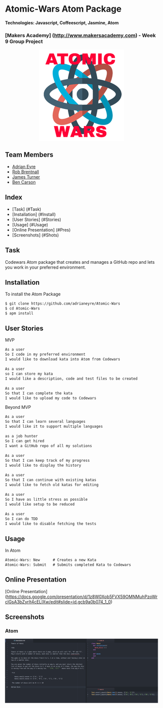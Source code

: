 # Atomic-Wars Atom Package 
#### Technologies: Javascript, Coffeescript, Jasmine, Atom
### [Makers Academy] (http://www.makersacademy.com) - Week 9 Group Project

<p align="center">
  <img src="https://raw.githubusercontent.com/adrianeyre/Atomic-Wars/master/images/AtomicWarsLogo.png">
</p>

## Team Members
* [Adrian Eyre](https://github.com/adrianeyre)
* [Rob Brentnall](https://github.com/treborb)
* [James Turner](https://github.com/JamesTurnerGit)
* [Ben Carson](https://github.com/BenJohnCarson)

## Index
* [Task] (#Task)
* [Installation] (#Install)
* [User Stories] (#Stories)
* [Usage] (#Usage)
* [Online Presentation] (#Pres)
* [Screenshots] (#Shots)

## <a name="Task">Task</a>
Codewars Atom package that creates and manages a GitHub repo and lets you work in your preferred environment.

## <a name="Install">Installation</a>
To install the Atom Package
```
$ git clone https://github.com/adrianeyre/Atomic-Wars
$ cd Atomic-Wars
$ apm install
```

## <a name="Stories">User Stories</a>
MVP
```
As a user
So I code in my preferred environment
I would like to download kata into Atom from Codewars

As a user
so I can store my kata
I would like a description, code and test files to be created

As a user
So that I can complete the kata
I would like to upload my code to Codewars
```

Beyond MVP
```
As a user
So that I can learn several languages
I would like it to support multiple languages

as a job hunter
So I can get hired
I want a GitHub repo of all my solutions

As a user
So that I can keep track of my progress
I would like to display the history

As a user
So that I can continue with existing katas
I would like to fetch old katas for editing

As a user
So I have as little stress as possible
I would like setup to be reduced

As a user
So I can do TDD
I would like to disable fetching the tests
```

## <a name="Usage">Usage</a>
In Atom
```
Atomic-Wars: New      # Creates a new Kata
Atomic-Wars: Submit   # Submits completed Kata to Codewars
```

## <a name="Pres">Online Presentation</a>
[Online Presentation] (https://docs.google.com/presentation/d/1z8W0Xob5FVX59OMNMuhPzoWrclGsA3bZyrIt4cELIXw/edit#slide=id.gcb9a0b074_1_0) 

## <a name="Shots">Screenshots</a>
### Atom
[![Screenshot](https://raw.githubusercontent.com/adrianeyre/Atomic-Wars/master/images/screenshot1.png)](https://raw.githubusercontent.com/adrianeyre/Atomic-Wars/master/images/screenshot1.png "Screen Shot 1")
